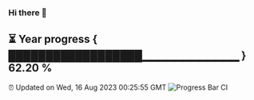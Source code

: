### Hi there 👋
⏳ Year progress { ██████████████████▁▁▁▁▁▁▁▁▁▁▁▁ } 62.20 %
---
⏰ Updated on Wed, 16 Aug 2023 00:25:55 GMT
![Progress Bar CI](https://github.com/Moyi321/Moyi321/workflows/Progress%20Bar%20CI/badge.svg)
